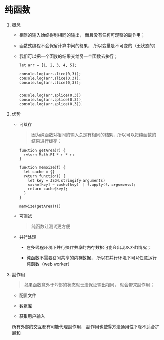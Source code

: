 # 纯函数

1. 概念
    * 相同的输入始终得到相同的输出， 而且没有任何可观察的副作用；

    * 函数式编程不会保留计算中间的结果， 所以变量是不可变的（无状态的）

    * 我们可以把一个函数的结果交给另一个函数去执行；

        ```
        let arr = [1, 2, 3, 4, 5];

        console.log(arr.slice(0,3));
        console.log(arr.slice(0,3));
        console.log(arr.slice(0,3));


        console.log(arr.splice(0,3));
        console.log(arr.splice(0,3));
        console.log(arr.splice(0,3));
        ```
2. 优势

    * 可缓存

      > 因为纯函数对相同的输入总是有相同的结果，所以可以把纯函数的结果进行缓存；

      ```
      function getArea(r) {
        return Math.PI * r * r;
      }

      function memoize(f) {
        let cache = {}
        return function() {
          let key = JSON.stringify(arguments)
          cache[key] = cache[key] || f.apply(f, arguments);
          return cache[key];
        }
      }

      memoize(getArea(4))
      ```
    * 可测试
    
      > 纯函数让测试更方便

    * 并行处理

      * 在多线程环境下并行操作共享的内存数据可能会出现以外的情况；

      * 纯函数不需要访问共享的内存数据， 所以在并行环境下可以任意运行纯函数（web worker）

3. 副作用
   > 如果函数意外于外部的状态就无法保证输出相同， 就会带来副作用；

    * 配置文件

    * 数据库
    
    * 获取用户输入

    所有外部的交互都有可能代理副作用， 副作用也使得方法通用性下降不适合扩展和





      